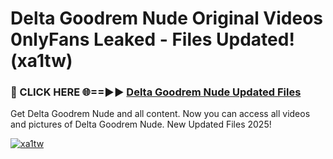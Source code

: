 # Delta Goodrem Nude Original Videos 0nlyFans Leaked - Files Updated! (xa1tw)

<h3>🔴 CLICK HERE 🌐==►► <a href="https://tinyurl.com/52m3yx9h" rel="nofollow">Delta Goodrem Nude Updated Files</a></h3>

Get Delta Goodrem Nude and all content. Now you can access all videos and pictures of Delta Goodrem Nude. New Updated Files 2025!

[![xa1tw](https://i.imgur.com/TnHtlc8.gif)](https://tinyurl.com/52m3yx9h)
